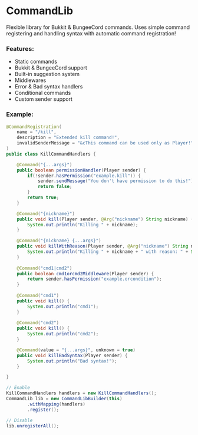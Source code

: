 # CommandLib
Flexible library for Bukkit &amp; BungeeCord commands. Uses simple command registering and handling syntax with automatic command registration!

### Features:
- Static commands
- Bukkit & BungeeCord support
- Built-in suggestion system
- Middlewares
- Error & Bad syntax handlers
- Conditional commands
- Custom sender support

### Example:
```java
@CommandRegistration(
    name = "/kill",
    description = "Extended kill command!",
    invalidSenderMessage = "&cThis command can be used only as Player!"
)
public class KillCommandHandlers {

    @Command("{...args}")
    public boolean permissionHandler(Player sender) {
        if(!sender.hasPermission("example.kill")) {
            sender.sendMessage("You don't have permission to do this!");
            return false;
        }
        return true;
    }

    @Command("{nickname}")
    public void kill(Player sender, @Arg("nickname") String nickname) {
        System.out.println("Killing " + nickname);
    }

    @Command("{nickname} {...args}")
    public void killWithReason(Player sender, @Arg("nickname") String nickname, String[] relativeArgs) {
        System.out.println("Killing " + nickname + " with reason: " + String.join(" ", relativeArgs));
    }
    
    @Command("cmd1|cmd2")
    public boolean cmd1orcmd2Middleware(Player sender) {
        return sender.hasPermission("example.orcondition");
    }
    
    @Command("cmd1")
    public void kill() {
        System.out.println("cmd1");
    }
    
    @Command("cmd2")
    public void kill() {
        System.out.println("cmd2");
    }

    @Command(value = "{...args}", unknown = true)
    public void killBadSyntax(Player sender) {
        System.out.println("Bad syntax!");
    }

}

// Enable
KillCommandHandlers handlers = new KillCommandHandlers();
CommandLib lib = new CommandLibBuilder(this)
        .withMapping(handlers)
        .register();

// Disable
lib.unregisterAll();

```
